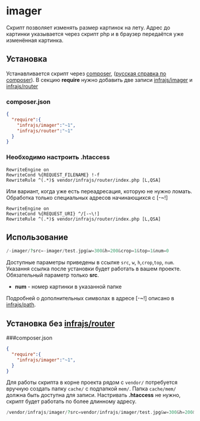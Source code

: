 # imager
Скрипт позволяет изменять размер картинок на лету. Адрес до картинки указывается через скрипт php и в браузер передаётся уже изменённая картинка.

## Установка
Устанавливается скрипт через [composer](http://getcomposer.org), 
([русская справка по composer](http://loftblog.ru/2013/05/31/paketnyj-menedzher-php-composer-uskoryajsya/)). 
В секцию **require** нужно добавить две записи [infrajs/imager](https://github.com/infrajs/imager) и [infrajs/router](https://github.com/infrajs/router)

### composer.json

```json
{
  "require":{
    "infrajs/imager":"~1",
    "infrajs/router":"~1"
  }
}
```

### Необходимо настроить **.htaccess**

```
RewriteEngine on
RewriteCond %{REQUEST_FILENAME} !-f
RewriteRule ^(.*)$ vendor/infrajs/router/index.php [L,QSA]
```

Или вариант, когда уже есть переадресация, которую не нужно ломать. Обработка только специальных адресов начинающихся с [-~!]
```
RewriteEngine on
RewriteCond %{REQUEST_URI} ^/[-~\!]
RewriteRule ^(.*)$ vendor/infrajs/router/index.php [L,QSA]
```
## Использование

```php
/-imager/?src=-imager/test.jpg&w=300&h=200&crop=1&top=1&num=0
```

Доступные параметры приведены в ссылке ```src```, ```w```, ```h```,```crop```,```top```, ```num```. 
Указання ссылка после установки будет работать в вашем проекте. Обязательный параметр только **src**.

 - **num** - номер картинки в указанной папке

Подробней о дополнительных символах в адресе [-~!] описано в [infrajs/path](https://github.com/infrajs/path).

## Установка без [infrajs/router](https://github.com/infrajs/router)

###composer.json

```json
{
  "require":{
    "infrajs/imager":"~1",
  }
}
```

Для работы скрипта в корне проекта рядом с ```vendor/``` потребуется вручную создать папку ```cache/``` с подпапкой ```mem/```. Папка ```cache/mem/``` должна быть доступна для записи.
Настривать **.htaccess** не нужно, скрипт будет работать по более длинному адресу.
```php
/vendor/infrajs/imager/?src=vendor/infrajs/imager/test.jpg&w=300&h=200&crop=1&top=1
```
